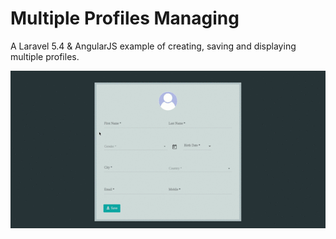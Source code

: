 # Multiple Profiles Managing
A Laravel 5.4 &amp; AngularJS example of creating, saving and displaying multiple profiles.

![Starting Screen](https://github.com/KawtharE/MultipleProfilesManaging/blob/master/assets/Screencast%202018-01-12%2014_29_44.gif)
